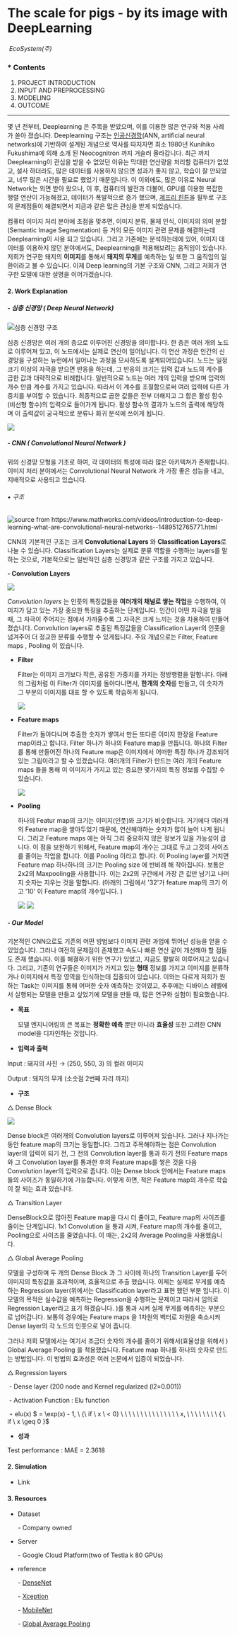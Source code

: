 

#  The scale for pigs                                                                                         	   		                                        	  -  by its image with DeepLearning

​														*EcoSystem(주)*

### * Contents 

1. PROJECT INTRODUCTION
2. INPUT AND PREPROCESSING
3. MODELING
4. OUTCOME

--------

  몇 년 전부터,  Deeplearning 은 주목을 받았으며, 이를 이용한 많은 연구와 적용 사례가 쏟아 졌습니다. Deeplearning 구조는 [인공신경망](https://ko.wikipedia.org/wiki/%EC%9D%B8%EA%B3%B5%EC%8B%A0%EA%B2%BD%EB%A7%9D)(ANN, artificial neural networks)에 기반하여 설계된 개념으로 역사를 따지자면 최소 1980년 Kunihiko Fukushima에 의해 소개 된 Neocognitron 까지 거슬러 올라갑니다. 최근 까지 Deeplearning이 관심을 받을 수 없었던 이유는 막대한 연산량을 처리할 컴퓨터가 없었고, 설사 하더라도, 많은 데이터를 사용하지 않으면 성과가 좋지 않고, 학습이 잘 안되었고, 너무 많은 시간을 필요로 했었기 때문입니다. 이 이외에도,  많은 이유로 Neural Network는 외면 받아 왔으나, 이 후, 컴퓨터의 발전과 더불어, GPU를 이용한 복잡한 행렬 연산이 가능해졌고, 데이터가 폭발적으로 증가 했으며,  [제프리 힌튼](https://ko.wikipedia.org/wiki/%EC%A0%9C%ED%94%84%EB%A6%AC_%ED%9E%8C%ED%8A%BC)을 필두로 구조의 문제점들이 해결되면서 지금과 같은 많은 관심을 받게 되었습니다. 

  컴퓨터 이미지 처리 분야에 초점을 맞추면, 이미지 분류, 물체 인식, 이미지의 의미 분할(Semantic Image Segmentation) 등 거의 모든 이미지 관련 문제를 해결하는데 Deeplearning이 사용 되고 있습니다. 그리고 기존에는 분석하는데에 있어,  이미지 데이터를 이용하지 않던 분야에서도, Deeplearning을 적용해보려는 움직임이 있습니다. 저희가 연구한 돼지의 **이미지**를 통해서 **돼지의 무게**를 예측하는 일 또한 그 움직임의 일환이라고 볼 수 있습니다. 이제 Deep learning의 기본 구조와 CNN, 그리고 저희가 연구한 모델에 대한 설명을 이어가겠습니다.

#### 2. Work Explanation  

##### \- 심층 신경망 ( Deep Neural Network) 

![심층 신경망 구조](https://www.dropbox.com/s/wqnvl74g5vr8c1c/Screenshot%202018-07-22%2014.08.41.png?raw=1)

  심층 신경망은 여러 개의 층으로 이루어진 신경망을 의미합니다. 한 층은 여러 개의 노드로 이루어져 있고, 이 노드에서는 실제로 연산이 일어납니다. 이 연산 과정은 인간의 신경망을 구성하는 뉴런에서 일어나는 과정을 모사하도록 설계되어있습니다. 노드는 일정 크기 이상의 자극을 받으면 반응을 하는데, 그 반응의 크기는 입력 값과 노드의 계수를 곱한 값과 대략적으로 비례합니다. 일반적으로 노드는 여러 개의 입력을 받으며 입력의 개수 만큼 계수를 가지고 있습니다. 따라서 이 계수를 조절함으로써 여러 입력에 다른 가중치를 부여할 수 있습니다. 최종적으로 곱한 값들은 전부 더해지고 그 합은 활성 함수(비선형 함수)의 입력으로 들어가게 됩니다. 활성 함수의 결과가 노드의 출력에 해당하며 이 출력값이 궁극적으로 분류나 회귀 분석에 쓰이게 됩니다. 

![](https://media.giphy.com/media/9D4VNUlj9de830DUXh/giphy.gif)

##### - CNN ( Convolutional Neural Network ) 

  위의 신경망 모형을 기초로 하여, 각 데이터의 특성에 따라 많은 아키텍쳐가 존재합니다. 이미지 처리 분야에서는 Convolutional Neural Network 가 가장 좋은 성능을 내고, 지배적으로 사용되고 있습니다. 

###### 	 • 구조

![source from  <https://www.mathworks.com/videos/introduction-to-deep-learning-what-are-convolutional-neural-networks--1489512765771.html>](https://www.dropbox.com/s/lkqy3yeo9o3es2o/Screenshot%202018-07-22%2014.53.07.png?raw=1)

  CNN의 기본적인 구조는 크게 **Convolutional Layers** 와  **Classification Layers**로 나눌 수 있습니다. Classification Layers는 실제로 분류 역할을 수행하는 layers를 말하는 것으로,  기본적으로는 일반적인 심층 신경망과 같은 구조를 가지고 있습니다.  

**\- Convolution Layers**

![](https://www.dropbox.com/s/lqfkstvowgye6kh/Screenshot%202018-07-22%2015.07.29.png?raw=1)

   *Convolution layers* 는 인풋의 특징값들을 **여러개의 채널로 쌓는 작업**을 수행하여, 이미지가 담고 있는 가장 중요한 특징을 추출하는 단계입니다.  인간이 어떤 자극을 받을 때, 그 자극이 주어지는 점에서 가까울수록 그 자극은 크게 느끼는 것을 차용하여 만들어졌습니다. Convolution layers로 추출된 특징값들을 Classification Layer의 인풋을 넘겨주어 더 정교한 분류를 수행할 수 있게됩니다. 주요 개념으로는 Filter, Feature maps , Pooling 이 있습니다.

- **Filter** 

  Filter는 이미지 크기보다 작은, 공유된 가중치를 가지는 정방행렬을 말합니다. 아래의 그림처럼 이 Filter가 이미지를 돌아다니면서, **한개의 숫자**를 만들고, 이 숫자가 그 부분의 이미지를 대표 할 수 있도록 학습하게 됩니다. 

  <img src="https://cdn-images-1.medium.com/max/1600/1*ubmJTEy3edn5QYm5hNPmVg@2x.gif">

- **Feature maps** 

    Filter가 돌아다니며 추출한 숫자가 쌓여서 만든 또다른 이미지 한장을 Feature map이라고 합니다. Filter 하나가 하나의 Feature map을 만듭니다. 하나의 Filter를 통해 만들어진 하나의 Feature map은 이미지에서 어떠한 특징 하나가 강조되어 있는 그림이라고 할 수 있겠습니다. 여러개의 Filter가 만드는 여러 개의 Feature maps 들을 통해 이 이미지가 가지고 있는 중요한 몇가지의 특징 정보를 수집할 수 있습니다.  

  <img src="https://cdn-images-1.medium.com/max/1600/1*45GSvnTvpHV0oiRr78dBiw@2x.png">

- **Pooling** 

    하나의 Featur map의 크기는 이미지(인풋)와 크기가 비슷합니다. 거기에다 여러개의 Feature map을 쌓아두었기 때문에, 연산해야하는 숫자가 많이 늘어 나게 됩니다. 그리고 Feature maps 에는 아직 그리 중요하지 않은 정보가 있을 가능성이 큽니다. 이 점을 보완하기 위해서,  Feature map의 개수는 그대로 두고 그것의 사이즈를 줄이는 작업을 합니다. 이를 Pooling 이라고 합니다. 이 Pooling layer를 거치면 Feature map  하나하나의 크기는 Pooling size 에 반비례 해 작아집니다. 보통은 2x2의  Maxpooling을 사용합니다. 이는 2x2의 구간에서 가장 큰 값만 남기고 나머지 숫자는 지우는 것을 말합니다. (아래의 그림에서 '32'가 feature map의 크기 이고 '10' 이 Feature map의 개수입니다. )

  <img src="https://cdn-images-1.medium.com/max/1600/1*ReZNSf_Yr7Q1nqegGirsMQ@2x.png">

  <img src="https://cdn-images-1.medium.com/max/1600/1*sExirX4-kgM0P66PysNQ4A@2x.png">

  

##### - Our Model 

   기본적인 CNN으로도 기존의 어떤 방법보다 이미지 관련 과업에 뛰어난 성능을 얻을 수 있었습니다. 그러나 여전히 문제점이 존재했고 속도나 빠른 연산 같이 개선해야 할 점들도 존재 했습니다. 이를 해결하기 위한 연구가 있었고, 지금도 활발히 이루어지고 있습니다. 그리고, 기존의 연구들은 이미지가 가지고 있는 **형태** 정보를 가지고 이미지를 분류하거나 이미지에서 특정 영역을 인식하는데 집중되어 있습니다. 이와는 다르게 저희가 원하는 Task는 이미지를 통해 어떠한 숫자 예측하는 것이였고, 추후에는 디바이스 레벨에서 실행되는 모델을 만들고 싶었기에 모델을 만들 때, 많은 연구와 실험이 필요했습니다. 



* **목표**

  모델 엔지니어링의 큰 목표는 **정확한 예측** 뿐만 아니라 **효율성** 또한 고려한 CNN model을 디자인하는 것입니다.



- **입력과 출력** 

Input : 돼지의 사진 $\rightarrow$ (250, 550, 3) 의 컬러 이미지 

Output : 돼지의 무게 (소숫점 2번째 자리 까지)



- **구조** 

$\triangle$ Dense Block 

![](https://i.ytimg.com/vi/teqDK6KWvTs/hqdefault.jpg)

  Dense block은 여러개의 Convolution layers로 이루어져 있습니다. 그러나 지나가는 동안 feature map의 크기는 동일합니다. 그리고 주목해야하는 점은 Convolution layer의 입력이 되기 전,  그 전의 Convolution layer를 통과 하기 전의 Feature maps와 그 Convolution layer를 통과한 후의 Feature maps를 쌓은 것을 다음 Convolution layer의 입력으로 줍니다. 이는 Dense block 안에서는 Feature maps 들의 사이즈가 동일하기에 가능합니다.  이렇게 하면, 적은 Feature map의 개수로 학습이 잘 되는 효과 있습니다. 

$\triangle$ Transition Layer 

  DenseBlock으로 많아진 Feature map을 다시 더 줄이고, Feature map의 사이즈를 줄이는 단계입니다.  1x1 Convolution 을 통과 시켜, Feature map의 개수를 줄이고, Pooling으로 사이즈를 줄였습니다. 이 때는, 2x2의 Average Pooling을 사용했습니다. 

$\triangle$ Global Average Pooling

  모델을 구성하며 두 개의 Dense Block  과 그 사이에 하나의 Transition Layer를 두어 이미지의 특징값을 효과적이며, 효율적으로 추출 했습니다. 이제는 실제로 무게를 예측하는 Regression layer(위에서는 Classification layer라고 표현 했던 부분 입니다. 이 모델의 목적은 실수값을 예측하는 Regression을 수행하는 문제이고 따라서 임의로 Regression Layer라고 표기 하겠습니다. )를 통과 시켜 실제 무게를 예측하는 부분으로 넘어갑니다. 보통의 경우에는 Feature maps 을 1차원의 벡터로 차원을 축소시켜 Dense layer의 각 노드의 인풋으로 넣어 줍니다.

  그러나 저희 모델에서는 여기서 조금더 숫자의 개수를 줄이기 위해서(효율성을 위해서 ) Global Average Pooling 을 적용했습니다. Feature map 하나를 하나의 숫자로 만드는 방법입니다. 이 방법의 효과성은 여러 논문에서 입증이 되었습니다. 



$\triangle$ Regression layers 



​		\- Dense layer (200 node and Kernel regularized (l2=0.001)) 

​		\- Activation Function : Elu function

​			 $\star$  elu(x)  $ = \exp(x) - 1, \ \{\ if  \ x \ < 0\} \\   \ \ \ \ \ \ \ \ \ \ \ \ \ \ x, \ \ \ \ \ \ \ \ \{ \ if \ x \geq 0 \}$



- **성과** 

Test performance : MAE = 2.3618



#### 2. Simulation 

* Link



#### 3. Resources  

- Dataset 

  \- Company owned

- Server 

  \- Google Cloud Platform(two of Testla k 80 GPUs)

- reference 

  \- [DenseNet](https://arxiv.org/abs/1608.06993)

  \- [Xception](https://arxiv.org/pdf/1610.02357)

  \- [MobileNet](https://arxiv.org/abs/1704.04861)

  \- [Global Average Pooling](http://webia.lip6.fr/~cord/pdfs/news/2017CordPoolingDeepNets.pdf)
